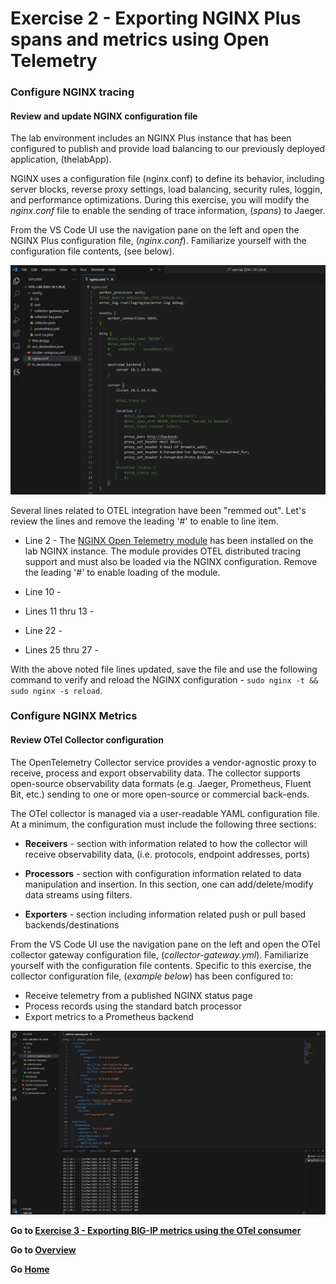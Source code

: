 Exercise 2 - Exporting NGINX Plus spans and metrics using Open Telemetry 
============================================================================

### Configure NGINX tracing 

#### Review and update NGINX configuration file

The lab environment includes an NGINX Plus instance that has been configured to publish and provide load balancing to our previously deployed application, (thelabApp).  

NGINX uses a configuration file (nginx.conf) to define its behavior, including server blocks, reverse proxy settings, load balancing, security rules, loggin, and performance optimizations.  During this exercise, you will modify the *nginx.conf* file to enable the sending of trace information, (*spans*) to Jaeger. 

From the VS Code UI use the navigation pane on the left and open the NGINX Plus configuration file, (*nginx.conf*).  Familiarize yourself with the configuration file contents, (see below).  

<img src= "../images/Picture39.png">

Several lines related to OTEL integration have been "remmed out".  Let's review the lines and remove the leading '#' to enable to line item.

- Line 2 - The [NGINX Open Telemetry module](https://docs.nginx.com/nginx/admin-guide/dynamic-modules/opentelemetry/) has been installed on the lab NGINX instance.  The module provides OTEL distributed tracing support and must also be loaded via the NGINX configuration.  Remove the leading '#' to enable loading of the module.

- Line 10 - 

- Lines 11 thru 13 - 

- Line 22 - 

- Lines 25 thru 27 - 

With the above noted file lines updated, save the file and use the following command to verify and reload the NGINX configuration - ```sudo nginx -t && sudo nginx -s reload```. 

### Configure NGINX Metrics
#### Review OTel Collector configuration

The OpenTelemetry Collector service provides a vendor-agnostic proxy to receive, process and export observability data.  The collector supports open-source observability data formats (e.g. Jaeger, Prometheus, Fluent Bit, etc.) sending to one or more open-source or commercial back-ends.

The OTel collector is managed via a user-readable YAML configuration file.  At a minimum, the configuration must include the following three sections:
- **Receivers** - section with information related to how the collector will receive observability data, (i.e. protocols, endpoint addresses, ports) 

- **Processors** - section with configuration information related to data manipulation and insertion.  In this section, one can add/delete/modify data streams using filters.

- **Exporters** - section including information related push or pull based backends/destinations

From the VS Code UI use the navigation pane on the left and open the OTel collector gateway configuration file, (*collector-gateway.yml*).  Familiarize yourself with the configuration file contents.  Specific to this exercise, the collector configuration file, (*example below*)  has been configured to:
 - Receive telemetry from a published NGINX status page
 - Process records using the standard batch processor
 - Export metrics to a Prometheus backend

<img src= "../images/Picture18.png">





**Go to [Exercise 3 - Exporting BIG-IP metrics using the OTel consumer](ex3.md)**

**Go to [Overview](overview.md)**

**Go [Home](https://github.com/f5businessdevelopment/bdOtelLab)**
